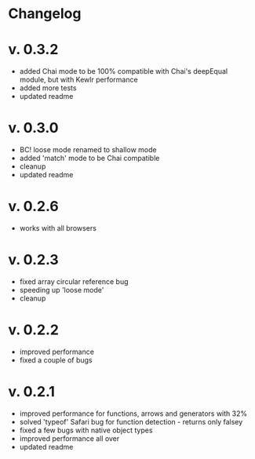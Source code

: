 # Changelog

# v. 0.3.2

- added Chai mode to be 100% compatible with Chai's deepEqual module, but with Kewlr performance
- added more tests
- updated readme

# v. 0.3.0

- BC! loose mode renamed to shallow mode
- added 'match' mode to be Chai compatible
- cleanup
- updated readme

# v. 0.2.6

- works with all browsers

# v. 0.2.3

- fixed array circular reference bug
- speeding up 'loose mode'
- cleanup

# v. 0.2.2

- improved performance
- fixed a couple of bugs

# v. 0.2.1

- improved performance for functions, arrows and generators with 32%
- solved 'typeof' Safari bug for function detection - returns only falsey
- fixed a few bugs with native object types
- improved performance all over
- updated readme
